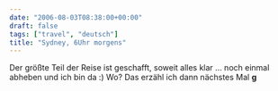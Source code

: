 ```yaml
---
date: "2006-08-03T08:38:00+00:00"
draft: false
tags: ["travel", "deutsch"]
title: "Sydney, 6Uhr morgens"
---
```

Der größte Teil der Reise ist geschafft, soweit alles klar … noch
einmal abheben und ich bin da :) Wo? Das erzähl ich dann nächstes
Mal **g**



